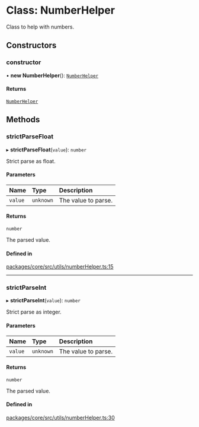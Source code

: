# Class: NumberHelper

Class to help with numbers.

## Constructors

### constructor

• **new NumberHelper**(): [`NumberHelper`](NumberHelper.md)

#### Returns

[`NumberHelper`](NumberHelper.md)

## Methods

### strictParseFloat

▸ **strictParseFloat**(`value`): `number`

Strict parse as float.

#### Parameters

| Name | Type | Description |
| :------ | :------ | :------ |
| `value` | `unknown` | The value to parse. |

#### Returns

`number`

The parsed value.

#### Defined in

[packages/core/src/utils/numberHelper.ts:15](https://github.com/gtscio/framework/blob/e3dfdc9/packages/core/src/utils/numberHelper.ts#L15)

___

### strictParseInt

▸ **strictParseInt**(`value`): `number`

Strict parse as integer.

#### Parameters

| Name | Type | Description |
| :------ | :------ | :------ |
| `value` | `unknown` | The value to parse. |

#### Returns

`number`

The parsed value.

#### Defined in

[packages/core/src/utils/numberHelper.ts:30](https://github.com/gtscio/framework/blob/e3dfdc9/packages/core/src/utils/numberHelper.ts#L30)
